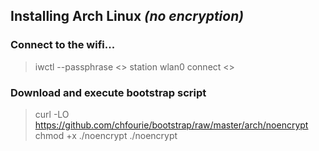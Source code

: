 ## Installing Arch Linux _(no encryption)_

### Connect to the wifi...

> iwctl --passphrase <<passphrase>> station wlan0 connect <<network name>>

### Download and execute bootstrap script
> curl -LO https://github.com/chfourie/bootstrap/raw/master/arch/noencrypt
> chmod +x ./noencrypt
> ./noencrypt
